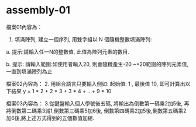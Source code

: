 # assembly-01
 
檔案01內容為：
1. 填滿陣列, 建立一個序列, 用雙字組以 N 個隨機整數填滿陣列:

a. 提示:請輸入任一N的整數值, 此值為陣列元素的數目.

b. 提示: 請輸入範圍:如使用者輸入20, 則會隨機產生-20 ~+20範圍的陣列元素值,一直到填滿陣列為止

檔案02內容為：
2. 用組合語言只要輸入例如: 起始值: 1 , 最後值 10, 即可計算出以下結果 y = 1 * 2 + 2 * 3 + 3 * 4 + ...+ 9 * 10


檔案03內容為：
3.從鍵盤輸入個人學號後五碼, 將輸出為倒數第一碼乘2加5後, 再將倒數第二碼乘3減1,倒數第三碼乘5加6後, 倒數第四碼乘2加5後,倒數第五碼乘2加6後,將上述方式得到的五個數值加總.